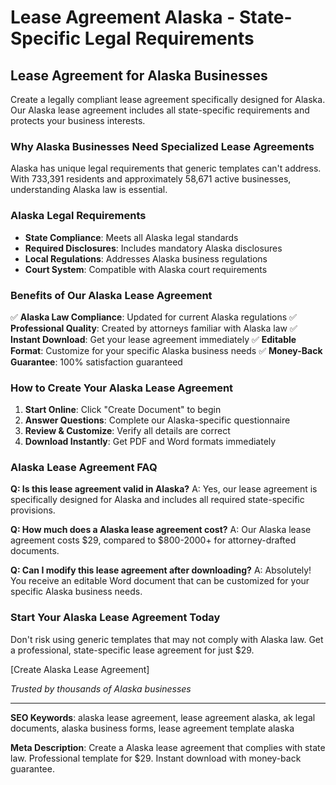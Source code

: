# Lease Agreement Alaska - State-Specific Legal Requirements

## Lease Agreement for Alaska Businesses

Create a legally compliant lease agreement specifically designed for Alaska. Our Alaska lease agreement includes all state-specific requirements and protects your business interests.

### Why Alaska Businesses Need Specialized Lease Agreements

Alaska has unique legal requirements that generic templates can't address. With 733,391 residents and approximately 58,671 active businesses, understanding Alaska law is essential.

### Alaska Legal Requirements

- **State Compliance**: Meets all Alaska legal standards
- **Required Disclosures**: Includes mandatory Alaska disclosures
- **Local Regulations**: Addresses Alaska business regulations
- **Court System**: Compatible with Alaska court requirements

### Benefits of Our Alaska Lease Agreement

✅ **Alaska Law Compliance**: Updated for current Alaska regulations
✅ **Professional Quality**: Created by attorneys familiar with Alaska law
✅ **Instant Download**: Get your lease agreement immediately
✅ **Editable Format**: Customize for your specific Alaska business needs
✅ **Money-Back Guarantee**: 100% satisfaction guaranteed

### How to Create Your Alaska Lease Agreement

1. **Start Online**: Click "Create Document" to begin
2. **Answer Questions**: Complete our Alaska-specific questionnaire
3. **Review & Customize**: Verify all details are correct
4. **Download Instantly**: Get PDF and Word formats immediately

### Alaska Lease Agreement FAQ

**Q: Is this lease agreement valid in Alaska?**
A: Yes, our lease agreement is specifically designed for Alaska and includes all required state-specific provisions.

**Q: How much does a Alaska lease agreement cost?**
A: Our Alaska lease agreement costs $29, compared to $800-2000+ for attorney-drafted documents.

**Q: Can I modify this lease agreement after downloading?**
A: Absolutely! You receive an editable Word document that can be customized for your specific Alaska business needs.

### Start Your Alaska Lease Agreement Today

Don't risk using generic templates that may not comply with Alaska law. Get a professional, state-specific lease agreement for just $29.

[Create Alaska Lease Agreement]

*Trusted by thousands of Alaska businesses*

---

**SEO Keywords**: alaska lease agreement, lease agreement alaska, ak legal documents, alaska business forms, lease agreement template alaska

**Meta Description**: Create a Alaska lease agreement that complies with state law. Professional template for $29. Instant download with money-back guarantee.
